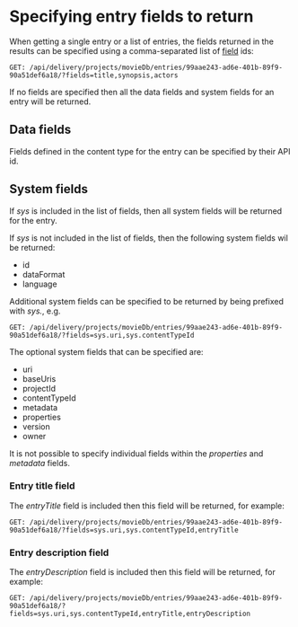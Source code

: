 # Specifying entry fields to return

When getting a single entry or a list of entries, the fields returned in the results can be specified using a comma-separated list of [field](/model/content-type.md#field) ids:

```http
GET: /api/delivery/projects/movieDb/entries/99aae243-ad6e-401b-89f9-90a51def6a18/?fields=title,synopsis,actors
```

If no fields are specified then all the data fields and system fields for an entry will be returned.

## Data fields

Fields defined in the content type for the entry can be specified by their API id.

## System fields

If *sys* is included in the list of fields, then all system fields will be returned for the entry.

If *sys* is not included in the list of fields, then the following system fields wil be returned:

* id
* dataFormat
* language

Additional system fields can be specified to be returned by being prefixed with *sys.*, e.g.

```http
GET: /api/delivery/projects/movieDb/entries/99aae243-ad6e-401b-89f9-90a51def6a18/?fields=sys.uri,sys.contentTypeId
```

The optional system fields that can be specified are:

* uri
* baseUris
* projectId
* contentTypeId
* metadata
* properties
* version
* owner

It is not possible to specify individual fields within the *properties* and *metadata* fields.

### Entry title field

The *entryTitle* field  is included then this field will be returned, for example:

```http
GET: /api/delivery/projects/movieDb/entries/99aae243-ad6e-401b-89f9-90a51def6a18/?fields=sys.uri,sys.contentTypeId,entryTitle
```

### Entry description field

The *entryDescription* field  is included then this field will be returned, for example:

```http
GET: /api/delivery/projects/movieDb/entries/99aae243-ad6e-401b-89f9-90a51def6a18/?fields=sys.uri,sys.contentTypeId,entryTitle,entryDescription
```
